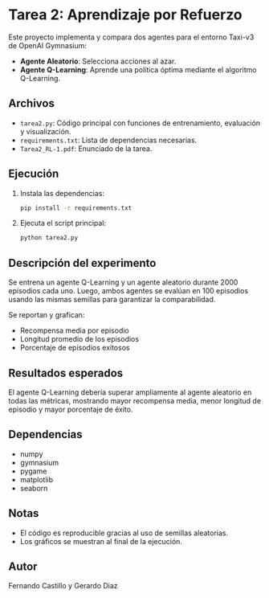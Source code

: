 # Tarea 2: Aprendizaje por Refuerzo

Este proyecto implementa y compara dos agentes para el entorno Taxi-v3 de OpenAI Gymnasium:

- **Agente Aleatorio**: Selecciona acciones al azar.
- **Agente Q-Learning**: Aprende una política óptima mediante el algoritmo Q-Learning.

## Archivos

- `tarea2.py`: Código principal con funciones de entrenamiento, evaluación y visualización.
- `requirements.txt`: Lista de dependencias necesarias.
- `Tarea2_RL-1.pdf`: Enunciado de la tarea.

## Ejecución

1. Instala las dependencias:
	```bash
	pip install -r requirements.txt
	```

2. Ejecuta el script principal:
	```bash
	python tarea2.py
	```

## Descripción del experimento

Se entrena un agente Q-Learning y un agente aleatorio durante 2000 episodios cada uno. Luego, ambos agentes se evalúan en 100 episodios usando las mismas semillas para garantizar la comparabilidad.

Se reportan y grafican:
- Recompensa media por episodio
- Longitud promedio de los episodios
- Porcentaje de episodios exitosos

## Resultados esperados

El agente Q-Learning debería superar ampliamente al agente aleatorio en todas las métricas, mostrando mayor recompensa media, menor longitud de episodio y mayor porcentaje de éxito.

## Dependencias

- numpy
- gymnasium
- pygame
- matplotlib
- seaborn

## Notas

- El código es reproducible gracias al uso de semillas aleatorias.
- Los gráficos se muestran al final de la ejecución.

## Autor

Fernando Castillo y Gerardo Diaz